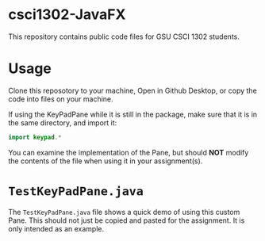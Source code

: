 # csci1302-JavaFX
 This repository contains public code files for GSU CSCI 1302 students.
 
 # Usage
 Clone this reposotory to your machine, Open in Github Desktop, or copy the code into files on your machine.  
 
 If using the KeyPadPane while it is still in the package, make sure that it is in the same directory, and import it:
 ```java
 import keypad.*
 ```
 
 You can examine the implementation of the Pane, but should **NOT** modify the contents of the file when using it in your assignment(s).
 
 # `TestKeyPadPane.java`
 The `TestKeyPadPane.java` file shows a quick demo of using this custom Pane.  This should not just be copied and pasted for the assignment.  It is only intended as an example.
